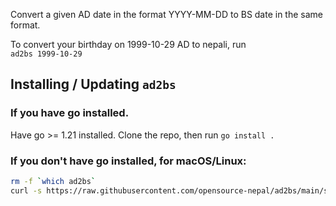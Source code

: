 Convert a given AD date in the format YYYY-MM-DD to BS date in the same format.

To convert your birthday on 1999-10-29 AD to nepali, run\
`ad2bs 1999-10-29`

## Installing / Updating `ad2bs`

### If you have go installed.

Have go >= 1.21 installed. Clone the repo, then run `go install .`

### If you don't have go installed, for macOS/Linux:

```sh
rm -f `which ad2bs`
curl -s https://raw.githubusercontent.com/opensource-nepal/ad2bs/main/scripts/install.txt | sh
```
